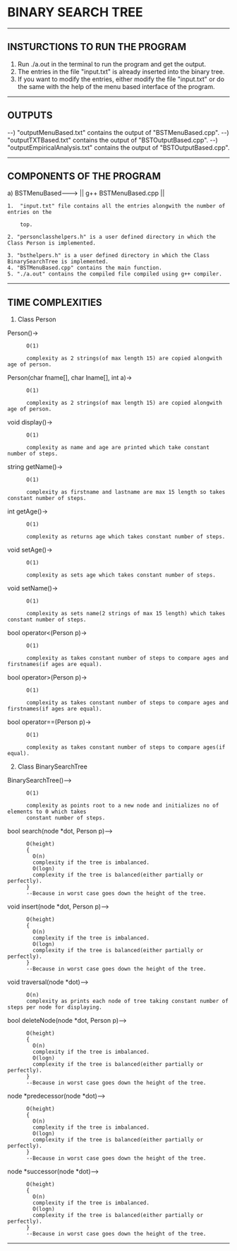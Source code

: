# BINARY SEARCH TREE
------------------------------------
INSTURCTIONS TO RUN THE PROGRAM
------------------------------------

1. Run ./a.out in the terminal to run the program and get the output.
2. The entries in the file "input.txt" is already inserted into the binary tree.
3. If you want to modify the entries, either modify the file "input.txt" or do
   the same with the help of the menu based interface of the program.

----------------
OUTPUTS
----------------

--)  "outputMenuBased.txt" contains the output of "BSTMenuBased.cpp".
--)  "outputTXTBased.txt" contains the output of "BSTOutputBased.cpp".
--)  "outputEmpiricalAnalysis.txt" contains the output of "BSTOutputBased.cpp".

------------------------------------
COMPONENTS OF THE PROGRAM
------------------------------------

a) BSTMenuBased---> || g++ BSTMenuBased.cpp ||

    1.  "input.txt" file contains all the entries alongwith the number of entries on the

        top.
        
    2. "personclasshelpers.h" is a user defined directory in which the Class Person is implemented.

    3. "bsthelpers.h" is a user defined directory in which the Class BinarySearchTree is implemented.
    4. "BSTMenuBased.cpp" contains the main function.
    5. "./a.out" contains the compiled file compiled using g++ compiler.


------------------------------------
TIME COMPLEXITIES
------------------------------------



1) Class Person



  Person()->

          O(1)

          complexity as 2 strings(of max length 15) are copied alongwith age of person.


  Person(char fname[], char lname[], int a)->

          O(1)

          complexity as 2 strings(of max length 15) are copied alongwith age of person.


  void display()->

          O(1)

          complexity as name and age are printed which take constant number of steps.


  string getName()->

          O(1)

          complexity as firstname and lastname are max 15 length so takes constant number of steps.


  int getAge()->

          O(1)

          complexity as returns age which takes constant number of steps.


  void setAge()->

          O(1)

          complexity as sets age which takes constant number of steps.


  void setName()->

          O(1)

          complexity as sets name(2 strings of max 15 length) which takes constant number of steps.


  bool operator<(Person p)->

          O(1)

          complexity as takes constant number of steps to compare ages and firstnames(if ages are equal).


  bool operator>(Person p)->

          O(1)

          complexity as takes constant number of steps to compare ages and firstnames(if ages are equal).


  bool operator==(Person p)->

          O(1)

          complexity as takes constant number of steps to compare ages(if equal).


2) Class BinarySearchTree

  BinarySearchTree()-->
          
          O(1)
          
          complexity as points root to a new node and initializes no of elements to 0 which takes
          constant number of steps.

  bool search(node *dot, Person p)-->
          
          O(height)
          {
          	O(n)
          	complexity if the tree is imbalanced.
          	O(logn)
          	complexity if the tree is balanced(either partially or perfectly).
          }
          --Because in worst case goes down the height of the tree.
  
  void insert(node *dot, Person p)-->
          
          O(height)
          {
          	O(n)
          	complexity if the tree is imbalanced.
          	O(logn)
          	complexity if the tree is balanced(either partially or perfectly).
          }
          --Because in worst case goes down the height of the tree.

  void traversal(node *dot)-->
          
          O(n)
          complexity as prints each node of tree taking constant number of steps per node for displaying.

  bool deleteNode(node *dot, Person p)-->
          
          O(height)
          {
          	O(n)
          	complexity if the tree is imbalanced.
          	O(logn)
          	complexity if the tree is balanced(either partially or perfectly).
          }
          --Because in worst case goes down the height of the tree.

  node *predecessor(node *dot)-->
          
          O(height)
          {
          	O(n)
          	complexity if the tree is imbalanced.
          	O(logn)
          	complexity if the tree is balanced(either partially or perfectly).
          }
          --Because in worst case goes down the height of the tree.

  node *successor(node *dot)-->
          
          O(height)
          {
          	O(n)
          	complexity if the tree is imbalanced.
          	O(logn)
          	complexity if the tree is balanced(either partially or perfectly).
          }
          --Because in worst case goes down the height of the tree.

-------------------------------------------------------------------------------------------------------------------------------------
